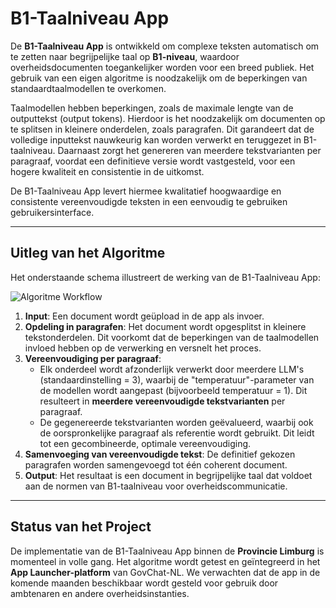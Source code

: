 # B1-Taalniveau App

De **B1-Taalniveau App** is ontwikkeld om complexe teksten automatisch om te zetten naar begrijpelijke taal op **B1-niveau**, waardoor overheidsdocumenten toegankelijker worden voor een breed publiek. Het gebruik van een eigen algoritme is noodzakelijk om de beperkingen van standaardtaalmodellen te overkomen.  

Taalmodellen hebben beperkingen, zoals de maximale lengte van de outputtekst (output tokens). Hierdoor is het noodzakelijk om documenten op te splitsen in kleinere onderdelen, zoals paragrafen. Dit garandeert dat de volledige inputtekst nauwkeurig kan worden verwerkt en teruggezet in B1-taalniveau. Daarnaast zorgt het genereren van meerdere tekstvarianten per paragraaf, voordat een definitieve versie wordt vastgesteld, voor een hogere kwaliteit en consistentie in de uitkomst.

De B1-Taalniveau App levert hiermee kwalitatief hoogwaardige en consistente vereenvoudigde teksten in een eenvoudig te gebruiken gebruikersinterface.

---

## Uitleg van het Algoritme

Het onderstaande schema illustreert de werking van de B1-Taalniveau App:

![Algoritme Workflow](image.png)

1. **Input**: Een document wordt geüpload in de app als invoer.
2. **Opdeling in paragrafen**: Het document wordt opgesplitst in kleinere tekstonderdelen. Dit voorkomt dat de beperkingen van de taalmodellen invloed hebben op de verwerking en versnelt het proces.
3. **Vereenvoudiging per paragraaf**:
   - Elk onderdeel wordt afzonderlijk verwerkt door meerdere LLM's (standaardinstelling = 3), waarbij de "temperatuur"-parameter van de modellen wordt aangepast (bijvoorbeeld temperatuur = 1). Dit resulteert in **meerdere vereenvoudigde tekstvarianten** per paragraaf.
   - De gegenereerde tekstvarianten worden geëvalueerd, waarbij ook de oorspronkelijke paragraaf als referentie wordt gebruikt. Dit leidt tot een gecombineerde, optimale vereenvoudiging.
4. **Samenvoeging van vereenvoudigde tekst**: De definitief gekozen paragrafen worden samengevoegd tot één coherent document.
5. **Output**: Het resultaat is een document in begrijpelijke taal dat voldoet aan de normen van B1-taalniveau voor overheidscommunicatie.
---

## Status van het Project

De implementatie van de B1-Taalniveau App binnen de **Provincie Limburg** is momenteel in volle gang. Het algoritme wordt getest en geïntegreerd in het **App Launcher-platform** van GovChat-NL. We verwachten dat de app in de komende maanden beschikbaar wordt gesteld voor gebruik door ambtenaren en andere overheidsinstanties.
